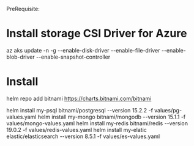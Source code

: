 PreRequisite:
# Install storage CSI Driver for Azure
  az aks update -n <Cluster Name> -g <Resource Group> --enable-disk-driver --enable-file-driver --enable-blob-driver --enable-snapshot-controller

# Install 

helm repo add bitnami https://charts.bitnami.com/bitnami


helm install my-psql bitnami/postgresql --version 15.2.2 -f values/pg-values.yaml
helm install my-mongo bitnami/mongodb  --version 15.1.1 -f values/mongo-values.yaml
helm install my-redis bitnami/redis  --version 19.0.2 -f values/redis-values.yaml
helm install my-elatic elastic/elasticsearch  --version 8.5.1 -f values/es-values.yaml